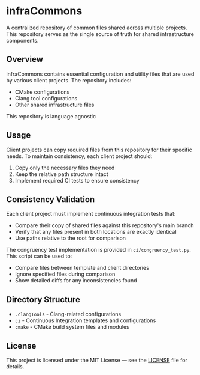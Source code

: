 # infraCommons

A centralized repository of common files shared across multiple projects. This repository serves as the single 
source of truth for shared infrastructure components.

## Overview

infraCommons contains essential configuration and utility files that are used by various client projects. 
The repository includes:

- CMake configurations
- Clang tool configurations
- Other shared infrastructure files

This repository is language agnostic

## Usage

Client projects can copy required files from this repository for their specific needs. To maintain consistency,
each client project should:

1. Copy only the necessary files they need
2. Keep the relative path structure intact
3. Implement required CI tests to ensure consistency

## Consistency Validation

Each client project must implement continuous integration tests that:
- Compare their copy of shared files against this repository's main branch
- Verify that any files present in both locations are exactly identical
- Use paths relative to the root for comparison

The congruency test implementation is provided in `ci/congruency_test.py`. This script can be used to:
- Compare files between template and client directories
- Ignore specified files during comparison
- Show detailed diffs for any inconsistencies found

## Directory Structure

- `.clangTools` - Clang-related configurations
- `ci` - Continuous Integration templates and configurations
- `cmake` - CMake build system files and modules

## License

This project is licensed under the MIT License — see the [LICENSE](LICENSE) file for details.
